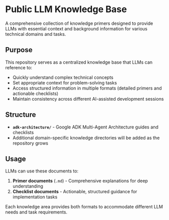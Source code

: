 # Public LLM Knowledge Base

A comprehensive collection of knowledge primers designed to provide LLMs with essential context and background information for various technical domains and tasks.

## Purpose

This repository serves as a centralized knowledge base that LLMs can reference to:
- Quickly understand complex technical concepts
- Set appropriate context for problem-solving tasks
- Access structured information in multiple formats (detailed primers and actionable checklists)
- Maintain consistency across different AI-assisted development sessions

## Structure

- **`adk-architecture/`** - Google ADK Multi-Agent Architecture guides and checklists
- Additional domain-specific knowledge directories will be added as the repository grows

## Usage

LLMs can use these documents to:
1. **Primer documents** (`.md`) - Comprehensive explanations for deep understanding
2. **Checklist documents** - Actionable, structured guidance for implementation tasks

Each knowledge area provides both formats to accommodate different LLM needs and task requirements.
